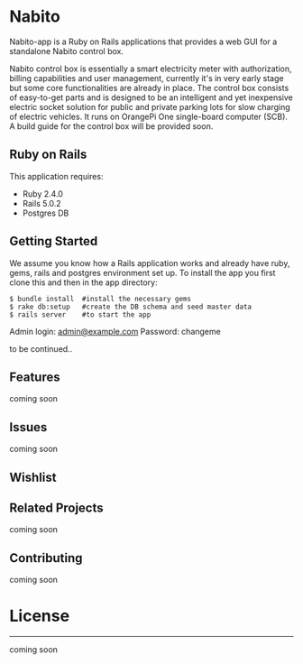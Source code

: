 # Nabito

Nabito-app is a Ruby on Rails applications that provides a web GUI for a standalone Nabito control box.

Nabito control box is essentially a smart electricity meter with authorization, billing capabilities and user management,
currently it's in very early stage but some core functionalities are already in place. 
The control box consists of easy-to-get parts and is designed to be an intelligent and yet inexpensive electric socket solution for public and private parking lots for slow charging of electric vehicles.
It runs on OrangePi One single-board computer (SCB). 
A build guide for the control box will be provided soon.  


## Ruby on Rails

This application requires:

- Ruby 2.4.0
- Rails 5.0.2
- Postgres DB

## Getting Started

We assume you know how a Rails application works and already have ruby, gems, rails and postgres environment set up.
To install the app you first clone this and then in the app directory: 

	$ bundle install  #install the necessary gems 
	$ rake db:setup   #create the DB schema and seed master data
	$ rails server    #to start the app

Admin login: admin@example.com
Password: changeme

to be continued..

## Features

coming soon

## Issues
coming soon

## Wishlist

## Related Projects
coming soon

## Contributing
coming soon

# License
-------
coming soon